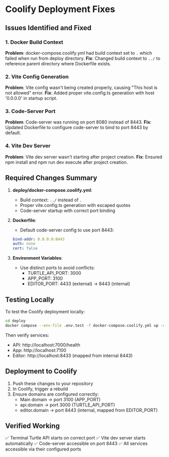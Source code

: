 # Coolify Deployment Fixes

## Issues Identified and Fixed

### 1. Docker Build Context
**Problem**: docker-compose.coolify.yml had build context set to `.` which failed when run from deploy directory.
**Fix**: Changed build context to `../` to reference parent directory where Dockerfile exists.

### 2. Vite Config Generation
**Problem**: Vite config wasn't being created properly, causing "This host is not allowed" error.
**Fix**: Added proper vite.config.ts generation with host '0.0.0.0' in startup script.

### 3. Code-Server Port
**Problem**: Code-server was running on port 8080 instead of 8443.
**Fix**: Updated Dockerfile to configure code-server to bind to port 8443 by default.

### 4. Vite Dev Server
**Problem**: Vite dev server wasn't starting after project creation.
**Fix**: Ensured npm install and npm run dev execute after project creation.

## Required Changes Summary

1. **deploy/docker-compose.coolify.yml**:
   - Build context: `../` instead of `.`
   - Proper vite.config.ts generation with escaped quotes
   - Code-server startup with correct port binding

2. **Dockerfile**:
   - Default code-server config to use port 8443:
   ```yaml
   bind-addr: 0.0.0.0:8443
   auth: none
   cert: false
   ```

3. **Environment Variables**:
   - Use distinct ports to avoid conflicts:
     - TURTLE_API_PORT: 3000
     - APP_PORT: 3100  
     - EDITOR_PORT: 4433 (external) → 8443 (internal)

## Testing Locally

To test the Coolify deployment locally:

```bash
cd deploy
docker compose --env-file .env.test -f docker-compose.coolify.yml up -d --build
```

Then verify services:
- API: http://localhost:7000/health
- App: http://localhost:7100
- Editor: http://localhost:8433 (mapped from internal 8443)

## Deployment to Coolify

1. Push these changes to your repository
2. In Coolify, trigger a rebuild
3. Ensure domains are configured correctly:
   - Main domain → port 3100 (APP_PORT)
   - api.domain → port 3000 (TURTLE_API_PORT)  
   - editor.domain → port 8443 (internal, mapped from EDITOR_PORT)

## Verified Working

✅ Terminal Turtle API starts on correct port
✅ Vite dev server starts automatically 
✅ Code-server accessible on port 8443
✅ All services accessible via their configured ports